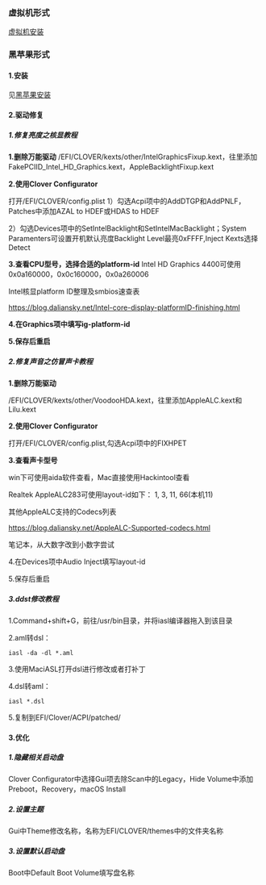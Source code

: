 ### 虚拟机形式
[虚拟机安装](pdf/虚拟机装mac.pdf)
### 黑苹果形式
#### 1.安装
见[黑苹果安装](pdf/最新10.14黑屏果安装教程.pdf)
#### 2.驱动修复
##### 1.修复亮度之核显教程

**1.删除万能驱动**
/EFI/CLOVER/kexts/other/IntelGraphicsFixup.kext，往里添加FakePCIID_Intel_HD_Graphics.kext，AppleBacklightFixup.kext

**2.使用Clover Configurator**

打开/EFI/CLOVER/config.plist
1）勾选Acpi项中的AddDTGP和AddPNLF，Patches中添加AZAL to HDEF或HDAS to HDEF

2）勾选Devices项中的SetIntelBacklight和SetIntelMacBacklight；System Paramenters可设置开机默认亮度Backlight Level最亮0xFFFF,Inject Kexts选择Detect

**3.查看CPU型号，选择合适的platform-id**
Intel HD Graphics 4400可使用0x0a160000，0x0c160000，0x0a260006

Intel核显platform ID整理及smbios速查表

https://blog.daliansky.net/Intel-core-display-platformID-finishing.html

**4.在Graphics项中填写ig-platform-id**

**5.保存后重启**

##### 2.修复声音之仿冒声卡教程
**1.删除万能驱动**

/EFI/CLOVER/kexts/other/VoodooHDA.kext，往里添加AppleALC.kext和Lilu.kext

**2.使用Clover Configurator**

打开/EFI/CLOVER/config.plist,勾选Acpi项中的FIXHPET

**3.查看声卡型号**

win下可使用aida软件查看，Mac直接使用Hackintool查看

Realtek AppleALC283可使用layout-id如下：
1, 3, 11, 66(本机11)

其他AppleALC支持的Codecs列表

https://blog.daliansky.net/AppleALC-Supported-codecs.html 

笔记本，从大数字改到小数字尝试

4.在Devices项中Audio Inject填写layout-id

5.保存后重启

##### 3.ddst修改教程
1.Command+shift+G，前往/usr/bin目录，并将iasl编译器拖入到该目录

2.aml转dsl：
```
iasl -da -dl *.aml
```
3.使用MaciASL打开dsl进行修改或者打补丁

4.dsl转aml：
```
iasl *.dsl
```
5.复制到EFI/Clover/ACPI/patched/

#### 3.优化
##### 1.隐藏相关启动盘

Clover Configurator中选择Gui项去除Scan中的Legacy，Hide Volume中添加Preboot，Recovery，macOS Install

##### 2.设置主题

Gui中Theme修改名称，名称为EFI/CLOVER/themes中的文件夹名称

##### 3.设置默认启动盘

Boot中Default Boot Volume填写盘名称